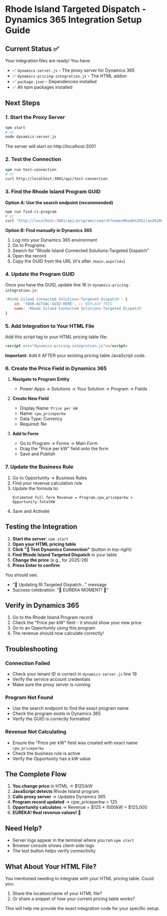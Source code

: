 # Rhode Island Targeted Dispatch - Dynamics 365 Integration Setup Guide

## Current Status ✅
Your integration files are ready! You have:
- ✅ `dynamics-server.js` - The proxy server for Dynamics 365
- ✅ `dynamics-pricing-integration.js` - The HTML addon
- ✅ `package.json` - Dependencies installed
- ✅ All npm packages installed

## Next Steps

### 1. Start the Proxy Server
```bash
npm start
# or
node dynamics-server.js
```

The server will start on http://localhost:3001

### 2. Test the Connection
```bash
npm run test-connection
# or
curl http://localhost:3001/api/test-connection
```

### 3. Find the Rhode Island Program GUID

**Option A: Use the search endpoint (recommended)**
```bash
npm run find-ri-program
# or
curl "http://localhost:3001/api/programs/search?name=Rhode%20Island%20Connected%20Solutions-Targeted%20Dispatch"
```

**Option B: Find manually in Dynamics 365**
1. Log into your Dynamics 365 environment
2. Go to Programs
3. Search for "Rhode Island Connected Solutions-Targeted Dispatch"
4. Open the record
5. Copy the GUID from the URL (it's after `/main.aspx?id=`)

### 4. Update the Program GUID

Once you have the GUID, update line 16 in `dynamics-pricing-integration.js`:
```javascript
'Rhode Island Connected Solutions-Targeted Dispatch': {
    id: 'YOUR-ACTUAL-GUID-HERE', // REPLACE THIS
    name: 'Rhode Island Connected Solutions-Targeted Dispatch'
}
```

### 5. Add Integration to Your HTML File

Add this script tag to your HTML pricing table file:
```html
<script src="dynamics-pricing-integration.js"></script>
```

**Important**: Add it AFTER your existing pricing table JavaScript code.

### 6. Create the Price Field in Dynamics 365

1. **Navigate to Program Entity**
   - Power Apps → Solutions → Your Solution → Program → Fields

2. **Create New Field**
   - Display Name: `Price per kW`
   - Name: `cpw_priceperkw`
   - Data Type: Currency
   - Required: No

3. **Add to Form**
   - Go to Program → Forms → Main Form
   - Drag the "Price per kW" field onto the form
   - Save and Publish

### 7. Update the Business Rule

1. Go to Opportunity → Business Rules
2. Find your revenue calculation rule
3. Update the formula to:
   ```
   Estimated Full Term Revenue = Program.cpw_priceperkw × Opportunity.TotalKW
   ```
4. Save and Activate

## Testing the Integration

1. **Start the server**: `npm start`
2. **Open your HTML pricing table**
3. **Click "🧪 Test Dynamics Connection"** (button in top-right)
4. **Find Rhode Island Targeted Dispatch** in your table
5. **Change the price** (e.g., for 2025-26)
6. **Press Enter to confirm**

You should see:
- "🎯 Updating RI Targeted Dispatch..." message
- Success celebration: "🎉 EUREKA MOMENT! 🎉"

## Verify in Dynamics 365

1. Go to the Rhode Island Program record
2. Check the "Price per kW" field - it should show your new price
3. Go to an Opportunity using this program
4. The revenue should now calculate correctly!

## Troubleshooting

### Connection Failed
- Check your tenant ID is correct in `dynamics-server.js` line 19
- Verify the service account credentials
- Make sure the proxy server is running

### Program Not Found
- Use the search endpoint to find the exact program name
- Check the program exists in Dynamics 365
- Verify the GUID is correctly formatted

### Revenue Not Calculating
- Ensure the "Price per kW" field was created with exact name `cpw_priceperkw`
- Check the business rule is active
- Verify the Opportunity has a kW value

## The Complete Flow

1. **You change price** in HTML → $125/kW
2. **JavaScript detects** Rhode Island program
3. **Calls proxy server** → Updates Dynamics 365
4. **Program record updated** → cpw_priceperkw = 125
5. **Opportunity calculates** → Revenue = $125 × 1000kW = $125,000
6. **EUREKA! Real revenue values!** 🎉

## Need Help?

- Server logs appear in the terminal where you run `npm start`
- Browser console shows client-side logs
- The test button helps verify connectivity

## What About Your HTML File?

You mentioned needing to integrate with your HTML pricing table. Could you:
1. Share the location/name of your HTML file?
2. Or share a snippet of how your current pricing table works?

This will help me provide the exact integration code for your specific setup.
